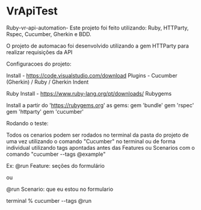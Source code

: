 # VrApiTest

Ruby-vr-api-automation-
Este projeto foi feito utilizando: Ruby, HTTParty, Rspec, Cucumber, Gherkin e BDD.

O projeto de automacao foi desenvolvido utilizando a gem HTTParty para realizar requisições da API

Configuracoes do projeto:

Install - https://code.visualstudio.com/download
Plugins - Cucumber (Gherkin) / Ruby / Gherkin Indent


Ruby
Install - https://www.ruby-lang.org/pt/downloads/
Rubygems 


Install a partir do 'https://rubygems.org' as gems:
gem 'bundle'
gem 'rspec'
gem 'httparty'
gem 'cucumber'


Rodando o teste:

Todos os cenarios podem ser rodados no terminal da pasta do projeto de uma vez utilizando o comando "Cucumber" no terminal ou de forma individual utilizando tags apontadas antes das Features ou Scenarios com o comando "cucumber --tags @example"

Ex: @run Feature: seções do formulário

ou

@run Scenario: que eu estou no formulario

terminal % cucumber --tags @run
